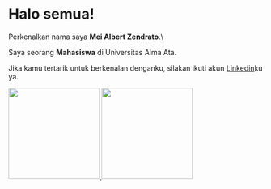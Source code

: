 # Halo semua! 

Perkenalkan nama saya **Mei Albert Zendrato**.\

Saya seorang **Mahasiswa** di Universitas Alma Ata.

Jika kamu tertarik untuk berkenalan denganku, silakan ikuti akun [Linkedin](https://www.linkedin.com/in/mei-albert-zend/)ku ya.

<p align="left">
<a href="https://github.com/meialbertzend">
  <img height="180em" src="https://github-readme-stats-eight-theta.vercel.app/api?username=meialbertzend&show_icons=true&theme=algolia&include_all_commits=true&count_private=true"/>
  <img height="180em" src="https://github-readme-stats-eight-theta.vercel.app/api/top-langs/?username=meialbertzend&layout=compact&langs_count=8&theme=algolia"/>
</a>
</p>
